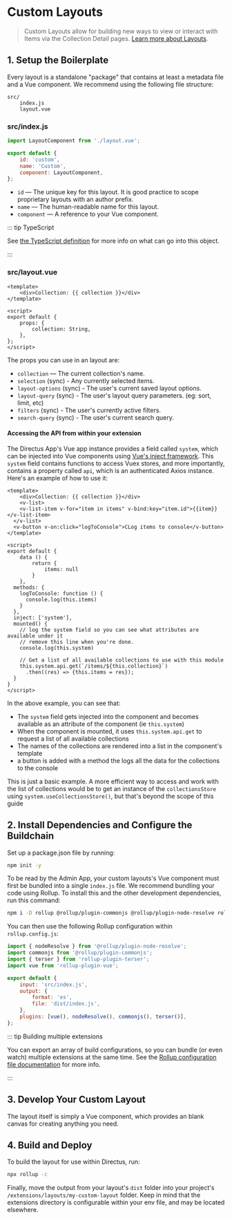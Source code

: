 # Custom Layouts <small></small>

> Custom Layouts allow for building new ways to view or interact with Items via the Collection Detail pages.
> [Learn more about Layouts](/guides/layouts/).

## 1. Setup the Boilerplate

Every layout is a standalone "package" that contains at least a metadata file and a Vue component. We recommend using
the following file structure:

```
src/
	index.js
	layout.vue
```

### src/index.js

```js
import LayoutComponent from './layout.vue';

export default {
	id: 'custom',
	name: 'Custom',
	component: LayoutComponent,
};
```

- `id` — The unique key for this layout. It is good practice to scope proprietary layouts with an author prefix.
- `name` — The human-readable name for this layout.
- `component` — A reference to your Vue component.

::: tip TypeScript

See
[the TypeScript definition](https://github.com/directus/directus/blob/20355fee5eba514dd75565f60269311187010c66/app/src/layouts/types.ts#L4-L9)
for more info on what can go into this object.

:::

### src/layout.vue

```vue
<template>
	<div>Collection: {{ collection }}</div>
</template>

<script>
export default {
	props: {
		collection: String,
	},
};
</script>
```

The props you can use in an layout are:

- `collection` — The current collection's name.
- `selection` (sync) - Any currently selected items.
- `layout-options` (sync) - The user's current saved layout options.
- `layout-query` (sync) - The user's layout query parameters. (eg: sort, limit, etc)
- `filters` (sync) - The user's currently active filters.
- `search-query` (sync) - The user's current search query.


#### Accessing the API from within your extension
The Directus App's Vue app instance provides a field called `system`, which can be injected into Vue components 
using [Vue's inject framework](https://v3.vuejs.org/guide/component-provide-inject.html). This `system` field contains functions to access Vuex stores, and more importantly, contains a property called `api`, which is an authenticated Axios instance. Here's an example of how to use it: 

```vue
<template>
	<div>Collection: {{ collection }}</div>
	<v-list>
    <v-list-item v-for="item in items" v-bind:key="item.id">{{item}}</v-list-item>
  </v-list>
  <v-button v-on:click="logToConsole">CLog items to console</v-button>
</template>

<script>
export default {
	data () {
		return {
			items: null
		}
	},
  methods: {
    logToConsole: function () {
      console.log(this.items)
    }
  },
  inject: ['system'],
  mounted() {
    // log the system field so you can see what attributes are available under it
    // remove this line when you're done.
    console.log(this.system)

    // Get a list of all available collections to use with this module
    this.system.api.get(`/items/${this.collection}`)
      .then((res) => {this.items = res});
  }
}
</script>
```

In the above example, you can see that:	
- The `system` field gets injected into the component and becomes available as an attribute of the component (ie `this.system`)
- When the component is mounted, it uses `this.system.api.get` to request a list of all available collections
- The names of the collections are rendered into a list in the component's template
- a button is added with a method the logs all the data for the collections to the console

This is just a basic example. A more efficient way to access and work with the list of collections would be to get an instance of the `collectionsStore` using `system.useCollectionsStore()`, but that's beyond the scope of this guide

## 2. Install Dependencies and Configure the Buildchain

Set up a package.json file by running:

```bash
npm init -y
```

To be read by the Admin App, your custom layouts's Vue component must first be bundled into a single `index.js` file. We
recommend bundling your code using Rollup. To install this and the other development dependencies, run this command:

```bash
npm i -D rollup @rollup/plugin-commonjs @rollup/plugin-node-resolve rollup-plugin-terser rollup-plugin-vue@5 vue-template-compiler
```

You can then use the following Rollup configuration within `rollup.config.js`:

```js
import { nodeResolve } from '@rollup/plugin-node-resolve';
import commonjs from '@rollup/plugin-commonjs';
import { terser } from 'rollup-plugin-terser';
import vue from 'rollup-plugin-vue';

export default {
	input: 'src/index.js',
	output: {
		format: 'es',
		file: 'dist/index.js',
	},
	plugins: [vue(), nodeResolve(), commonjs(), terser()],
};
```

::: tip Building multiple extensions

You can export an array of build configurations, so you can bundle (or even watch) multiple extensions at the same time.
See the [Rollup configuration file documentation](https://rollupjs.org/guide/en/#configuration-files) for more info.

:::

## 3. Develop Your Custom Layout

The layout itself is simply a Vue component, which provides an blank canvas for creating anything you need.

## 4. Build and Deploy

To build the layout for use within Directus, run:

```bash
npx rollup -c
```

Finally, move the output from your layout's `dist` folder into your project's `/extensions/layouts/my-custom-layout`
folder. Keep in mind that the extensions directory is configurable within your env file, and may be located elsewhere.
